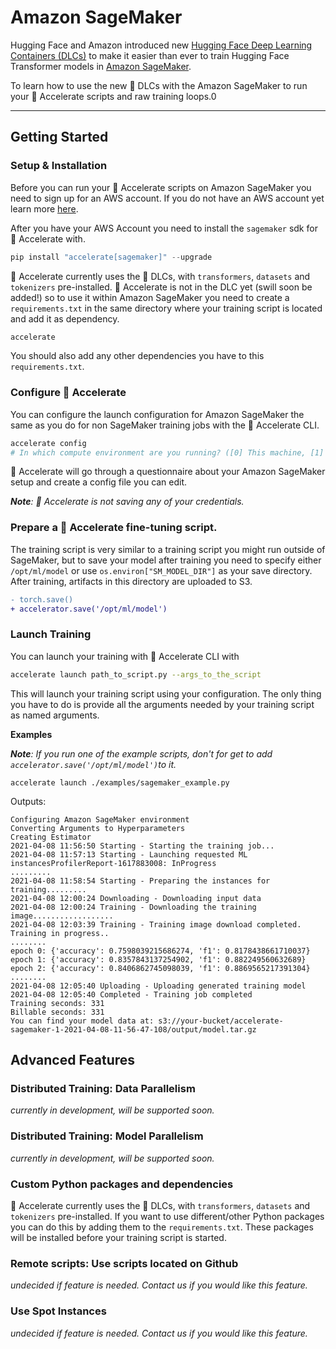 <!---
Copyright 2021 The HuggingFace Team. All rights reserved.

Licensed under the Apache License, Version 2.0 (the "License");
you may not use this file except in compliance with the License.
You may obtain a copy of the License at

    http://www.apache.org/licenses/LICENSE-2.0

Unless required by applicable law or agreed to in writing, software
distributed under the License is distributed on an "AS IS" BASIS,
WITHOUT WARRANTIES OR CONDITIONS OF ANY KIND, either express or implied.
See the License for the specific language governing permissions and
limitations under the License.
-->

# Amazon SageMaker

Hugging Face and Amazon introduced new [Hugging Face Deep Learning Containers (DLCs)](https://github.com/aws/deep-learning-containers/blob/master/available_images.md#huggingface-training-containers) to make it easier than ever to train Hugging Face Transformer models in [Amazon SageMaker](https://aws.amazon.com/sagemaker/).

To learn how to use the new 🤗 DLCs with the Amazon SageMaker to run your 🤗 Accelerate scripts and raw training loops.0

---

## Getting Started

### Setup & Installation

Before you can run your 🤗 Accelerate scripts on Amazon SageMaker you need to sign up for an AWS account. If you do not have an AWS account yet learn more [here](https://docs.aws.amazon.com/sagemaker/latest/dg/gs-set-up.html). 

After you have your AWS Account you need to install the `sagemaker` sdk for 🤗 Accelerate with. 

```python
pip install "accelerate[sagemaker]" --upgrade
```

🤗 Accelerate currently uses the 🤗 DLCs, with `transformers`, `datasets` and `tokenizers` pre-installed. 🤗 Accelerate is not in the DLC yet (swill soon be added!) so to use it within Amazon SageMaker you need to create a `requirements.txt` in the same directory where your training script is located and add it as dependency.

```python
accelerate
```

You should also add any other dependencies you have to this `requirements.txt`. 


### Configure 🤗 Accelerate 

You can configure the launch configuration for Amazon SageMaker the same as you do for non SageMaker training jobs with the 🤗 Accelerate CLI. 

```bash
accelerate config
# In which compute environment are you running? ([0] This machine, [1] AWS (Amazon SageMaker)): 1
```

🤗 Accelerate will go through a questionnaire about your Amazon SageMaker setup and create a config file you can edit. 

_**Note**: 🤗 Accelerate is not saving any of your credentials._


### Prepare a 🤗 Accelerate fine-tuning script.

The training script is very similar to a training script you might run outside of SageMaker, but to save your model after training you need to specify either `/opt/ml/model` or use `os.environ["SM_MODEL_DIR"]` as your save directory. After training, artifacts in this directory are uploaded to S3.

```diff
- torch.save()
+ accelerator.save('/opt/ml/model')
```

### Launch Training

You can launch your training with 🤗 Accelerate CLI with

```bash
accelerate launch path_to_script.py --args_to_the_script
```

This will launch your training script using your configuration. The only thing you have to do is provide all the arguments needed by your training script as named arguments.

**Examples**

_**Note**: If you run one of the example scripts, don't for get to add `accelerator.save('/opt/ml/model')`to it._

```
accelerate launch ./examples/sagemaker_example.py 
```

Outputs:

```
Configuring Amazon SageMaker environment
Converting Arguments to Hyperparameters
Creating Estimator
2021-04-08 11:56:50 Starting - Starting the training job...
2021-04-08 11:57:13 Starting - Launching requested ML instancesProfilerReport-1617883008: InProgress
.........
2021-04-08 11:58:54 Starting - Preparing the instances for training.........
2021-04-08 12:00:24 Downloading - Downloading input data
2021-04-08 12:00:24 Training - Downloading the training image..................
2021-04-08 12:03:39 Training - Training image download completed. Training in progress..
........
epoch 0: {'accuracy': 0.7598039215686274, 'f1': 0.8178438661710037}
epoch 1: {'accuracy': 0.8357843137254902, 'f1': 0.882249560632689}
epoch 2: {'accuracy': 0.8406862745098039, 'f1': 0.8869565217391304}
........
2021-04-08 12:05:40 Uploading - Uploading generated training model
2021-04-08 12:05:40 Completed - Training job completed
Training seconds: 331
Billable seconds: 331
You can find your model data at: s3://your-bucket/accelerate-sagemaker-1-2021-04-08-11-56-47-108/output/model.tar.gz
```



## Advanced Features

### Distributed Training: Data Parallelism

_currently in development, will be supported soon._

### Distributed Training: Model Parallelism

_currently in development, will be supported soon._

### Custom Python packages and dependencies

🤗 Accelerate currently uses the 🤗 DLCs, with `transformers`, `datasets` and `tokenizers` pre-installed. If you want to use different/other Python packages you can do this by adding them to the `requirements.txt`. These packages will be installed before your training script is started.

### Remote scripts: Use scripts located on Github

_undecided if feature is needed. Contact us if you would like this feature._

### Use Spot Instances

_undecided if feature is needed. Contact us if you would like this feature._
